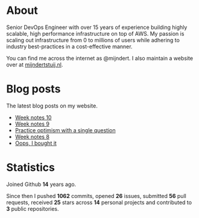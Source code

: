 # About

Senior DevOps Engineer with over 15 years of experience building highly scalable, high performance infrastructure on top of AWS. My passion is scaling out infrastructure from 0 to millions of users while adhering to industry best-practices in a cost-effective manner.

You can find me across the internet as @mijndert. I also maintain a website over at [mijndertstuij.nl](https://mijndertstuij.nl/).

# Blog posts

The latest blog posts on my website.

<!-- BLOGPOSTS:START -->
- [Week notes 10](https://mijndertstuij.nl/posts/week-notes-10/)
- [Week notes 9](https://mijndertstuij.nl/posts/week-notes-9/)
- [Practice optimism with a single question](https://mijndertstuij.nl/posts/practice-optimism-w-single-question/)
- [Week notes 8](https://mijndertstuij.nl/posts/week-notes-8/)
- [Oops, I bought it](https://mijndertstuij.nl/posts/oops-i-bought-it/)
<!-- BLOGPOSTS:END -->

# Statistics

Joined Github **14** years ago.

Since then I pushed **1062** commits, opened **26** issues, submitted **56** pull requests, received **25** stars across **14** personal projects and contributed to **3** public repositories.
